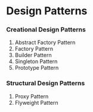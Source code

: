# Design Patterns

### Creational Design Patterns

1. Abstract Factory Pattern
2. Factory Pattern
3. Builder Pattern
4. Singleton Pattern
5. Prototype Pattern


### Structural Design Patterns

1. Proxy Pattern
2. Flyweight Pattern